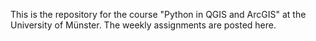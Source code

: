 This is the repository for the course "Python in QGIS and ArcGIS" at the University of Münster. The weekly assignments are posted here.
